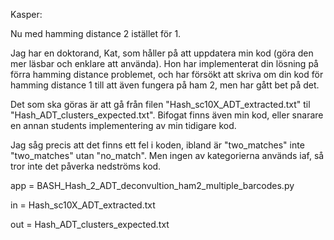Kasper:

Nu med hamming distance 2 istället för 1. 

Jag har en doktorand, Kat, som håller på att uppdatera min kod (göra den mer läsbar och enklare att använda). Hon har implementerat din lösning på förra hamming distance problemet, och har försökt att skriva om din kod för hamming distance 1 till att även fungera på ham 2, men har gått bet på det.

Det som ska göras är att gå från filen "Hash_sc10X_ADT_extracted.txt" til "Hash_ADT_clusters_expected.txt". Bifogat finns även min kod, eller snarare en annan students implementering av min tidigare kod.

Jag såg precis att det finns ett fel i koden, ibland är "two_matches" inte "two_matches" utan "no_match". Men ingen av kategorierna används iaf, så tror inte det påverka nedströms kod.

app = BASH_Hash_2_ADT_deconvultion_ham2_multiple_barcodes.py

in  = Hash_sc10X_ADT_extracted.txt

out = Hash_ADT_clusters_expected.txt
